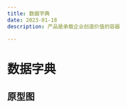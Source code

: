```yaml
---
title: 数据字典
date: 2023-01-18
description: 产品是承载企业创造价值的容器

---
```


# 数据字典


[//]: # (## 流程图)

[//]: # (![]&#40;../../images/fl_prod_cat_mgmt_list.png&#41;)


## 原型图

[//]: # (![]&#40;../../../images/pt_dd_mgmt_edit.png&#41;)
